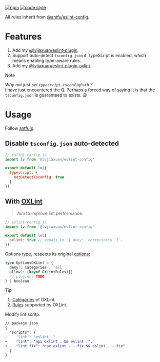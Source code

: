 [![npm](https://img.shields.io/npm/v/@lvjiaxuan/eslint-config)](https://www.npmjs.com/package/@lvjiaxuan/eslint-config)
[![code style](https://antfu.me/badge-code-style.svg)](https://github.com/antfu/eslint-config)

All rules inherit from [@antfu/eslint-config](https://github.com/antfu/eslint-config).

# Features
1. Add my [@lvjiaxuan/eslint-plugin](https://github.com/lvjiaxuan/eslint-config/blob/main/packages/eslint-plugin/src/index.ts).
2. Support auto-detect `tsconfig.json` if TypeScript is enabled, which means enabling type-aware rules.
3. Add my [@lvjiaxuan/eslint-plugin-oxlint](https://github.com/lvjiaxuan/eslint-config/tree/main/packages/eslint-plugin-oxlint/src/index.ts).

> [!NOTE]
> *Why not just set `typescript.tsconfigPath` ?<br />*
> I have just encountered the Q. Perhaps a forced way of saying it is that the `tsconfig.json` is guaranteed to exists. :frowning:

# Usage

Follow [antfu's](https://github.com/antfu/eslint-config).

## Disable `tsconfig.json` auto-detected

```js
// eslint.config.js
import lv from '@lvjiaxuan/eslint-config'

export default lv({
  typescript: {
    notDetectTsconfig: true
  }
})
```

## With [OXLint](https://github.com/oxc-project/oxc#-linter)

> Aim to improve lint performance.

```js
// eslint.config.js
import lv from '@lvjiaxuan/eslint-config'

export default lv({
  oxlint: true // equals to `{ deny: 'correctness' }`.
})
```

Options type, respects its original [options](https://oxc-project.github.io/docs/guide/usage/linter.html#useful-options):
<!-- eslint-skip -->
```ts
type OptionsOXLint = {
  deny?: Categories | 'all'
  allow?: (keyof OXLintRules)[]
  // plugins: TODO
} | boolean
```

> [!Tip]
> 1. [Categories](https://github.com/oxc-project/oxc/blob/2beacd3f4d2707ab64ff98bf05462673e9993b71/crates/oxc_linter/src/rule.rs#L37) of OXLint.
> 2. [Rules](https://github.com/oxc-project/oxc/tree/main/crates/oxc_linter/src/rules) supported by OXLint.

Modify lint scritp:
<!-- eslint-skip -->
```diff
// package.json
{
  "scripts": {
-    "lint": "eslint ."
+    "lint": "npx oxlint . && eslint .",
+    "lint:fix": "npx oxlint . --fix && eslint . --fix"
  }
}
```
